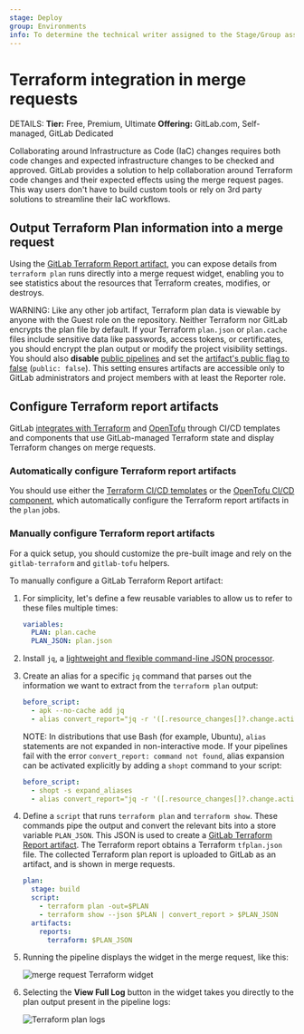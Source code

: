 ```yaml
---
stage: Deploy
group: Environments
info: To determine the technical writer assigned to the Stage/Group associated with this page, see https://handbook.gitlab.com/handbook/product/ux/technical-writing/#assignments
---
```


# Terraform integration in merge requests

DETAILS:
**Tier:** Free, Premium, Ultimate
**Offering:** GitLab.com, Self-managed, GitLab Dedicated

Collaborating around Infrastructure as Code (IaC) changes requires both code changes and expected infrastructure changes to be checked and approved. GitLab provides a solution to help collaboration around Terraform code changes and their expected effects using the merge request pages. This way users don't have to build custom tools or rely on 3rd party solutions to streamline their IaC workflows.

## Output Terraform Plan information into a merge request

Using the [GitLab Terraform Report artifact](../../../ci/yaml/artifacts_reports.md#artifactsreportsterraform),
you can expose details from `terraform plan` runs directly into a merge request widget,
enabling you to see statistics about the resources that Terraform creates,
modifies, or destroys.

WARNING:
Like any other job artifact, Terraform plan data is viewable by anyone with the Guest role on the repository.
Neither Terraform nor GitLab encrypts the plan file by default. If your Terraform `plan.json` or `plan.cache`
files include sensitive data like passwords, access tokens, or certificates, you should
encrypt the plan output or modify the project visibility settings. You should also **disable**
[public pipelines](../../../ci/pipelines/settings.md#change-pipeline-visibility-for-non-project-members-in-public-projects)
and set the [artifact's public flag to false](../../../ci/yaml/index.md#artifactspublic) (`public: false`).
This setting ensures artifacts are accessible only to GitLab administrators and project members with at least the Reporter role.

## Configure Terraform report artifacts

GitLab [integrates with Terraform](index.md#integrate-your-project-with-terraform) and [OpenTofu](index.md#integrate-your-project-with-opentofu)
through CI/CD templates and components that use GitLab-managed Terraform state and display Terraform changes on merge requests.

### Automatically configure Terraform report artifacts

You should use either the [Terraform CI/CD templates](index.md#integrate-your-project-with-terraform)
or the [OpenTofu CI/CD component](https://gitlab.com/components/opentofu), which automatically configure the Terraform report artifacts
in the `plan` jobs.

### Manually configure Terraform report artifacts

For a quick setup, you should customize the pre-built image and rely on the `gitlab-terraform` and `gitlab-tofu` helpers.

To manually configure a GitLab Terraform Report artifact:

1. For simplicity, let's define a few reusable variables to allow us to
   refer to these files multiple times:

   ```yaml
   variables:
     PLAN: plan.cache
     PLAN_JSON: plan.json
   ```

1. Install `jq`, a
   [lightweight and flexible command-line JSON processor](https://stedolan.github.io/jq/).
1. Create an alias for a specific `jq` command that parses out the information we
   want to extract from the `terraform plan` output:

   ```yaml
   before_script:
     - apk --no-cache add jq
     - alias convert_report="jq -r '([.resource_changes[]?.change.actions?]|flatten)|{\"create\":(map(select(.==\"create\"))|length),\"update\":(map(select(.==\"update\"))|length),\"delete\":(map(select(.==\"delete\"))|length)}'"
   ```

   NOTE:
   In distributions that use Bash (for example, Ubuntu), `alias` statements are not
   expanded in non-interactive mode. If your pipelines fail with the error
   `convert_report: command not found`, alias expansion can be activated explicitly
   by adding a `shopt` command to your script:

   ```yaml
   before_script:
     - shopt -s expand_aliases
     - alias convert_report="jq -r '([.resource_changes[]?.change.actions?]|flatten)|{\"create\":(map(select(.==\"create\"))|length),\"update\":(map(select(.==\"update\"))|length),\"delete\":(map(select(.==\"delete\"))|length)}'"
   ```

1. Define a `script` that runs `terraform plan` and `terraform show`. These commands
   pipe the output and convert the relevant bits into a store variable `PLAN_JSON`.
   This JSON is used to create a
   [GitLab Terraform Report artifact](../../../ci/yaml/artifacts_reports.md#artifactsreportsterraform).
   The Terraform report obtains a Terraform `tfplan.json` file. The collected
   Terraform plan report is uploaded to GitLab as an artifact, and is shown in merge requests.

   ```yaml
   plan:
     stage: build
     script:
       - terraform plan -out=$PLAN
       - terraform show --json $PLAN | convert_report > $PLAN_JSON
     artifacts:
       reports:
         terraform: $PLAN_JSON
   ```

1. Running the pipeline displays the widget in the merge request, like this:

   ![merge request Terraform widget](img/terraform_plan_widget_v13_2.png)

1. Selecting the **View Full Log** button in the widget takes you directly to the
   plan output present in the pipeline logs:

   ![Terraform plan logs](img/terraform_plan_log_v13_0.png)
